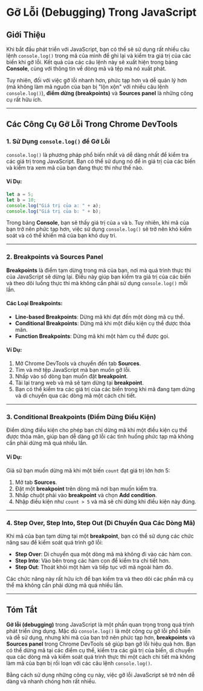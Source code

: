 # Gỡ Lỗi (Debugging) Trong JavaScript

## Giới Thiệu

Khi bắt đầu phát triển với JavaScript, bạn có thể sẽ sử dụng rất nhiều câu lệnh `console.log()` trong mã của mình để ghi lại và kiểm tra giá trị của các biến khi gỡ lỗi. Kết quả của các câu lệnh này sẽ xuất hiện trong bảng **Console**, cùng với thông tin về dòng mã và tệp mà nó xuất phát.

Tuy nhiên, đối với việc gỡ lỗi nhanh hơn, phức tạp hơn và dễ quản lý hơn (mà không làm mã nguồn của bạn bị "lộn xộn" với nhiều câu lệnh `console.log()`), **điểm dừng (breakpoints)** và **Sources panel** là những công cụ rất hữu ích.

---

## Các Công Cụ Gỡ Lỗi Trong Chrome DevTools

### 1. **Sử Dụng `console.log()` để Gỡ Lỗi**
`console.log()` là phương pháp phổ biến nhất và dễ dàng nhất để kiểm tra các giá trị trong JavaScript. Bạn có thể sử dụng nó để in giá trị của các biến và kiểm tra xem mã của bạn đang thực thi như thế nào.

#### Ví Dụ:

```javascript
let a = 5;
let b = 10;
console.log("Giá trị của a: " + a);
console.log("Giá trị của b: " + b);
```

Trong bảng **Console**, bạn sẽ thấy giá trị của `a` và `b`. Tuy nhiên, khi mã của bạn trở nên phức tạp hơn, việc sử dụng `console.log()` sẽ trở nên khó kiểm soát và có thể khiến mã của bạn khó duy trì.

---

### 2. **Breakpoints và Sources Panel**

**Breakpoints** là điểm tạm dừng trong mã của bạn, nơi mà quá trình thực thi của JavaScript sẽ dừng lại. Điều này giúp bạn kiểm tra giá trị của các biến và theo dõi luồng thực thi mà không cần phải sử dụng `console.log()` mỗi lần.

#### Các Loại Breakpoints:

- **Line-based Breakpoints**: Dừng mã khi đạt đến một dòng mã cụ thể.
- **Conditional Breakpoints**: Dừng mã khi một điều kiện cụ thể được thỏa mãn.
- **Function Breakpoints**: Dừng mã khi một hàm cụ thể được gọi.

#### Ví Dụ:

1. Mở Chrome DevTools và chuyển đến tab **Sources**.
2. Tìm và mở tệp JavaScript mà bạn muốn gỡ lỗi.
3. Nhấp vào số dòng bạn muốn đặt **breakpoint**.
4. Tải lại trang web và mã sẽ tạm dừng tại **breakpoint**.
5. Bạn có thể kiểm tra các giá trị của các biến trong khi mã đang tạm dừng và di chuyển qua các dòng mã một cách chi tiết.

---

### 3. **Conditional Breakpoints (Điểm Dừng Điều Kiện)**

Điểm dừng điều kiện cho phép bạn chỉ dừng mã khi một điều kiện cụ thể được thỏa mãn, giúp bạn dễ dàng gỡ lỗi các tình huống phức tạp mà không cần phải dừng mã quá nhiều lần.

#### Ví Dụ:

Giả sử bạn muốn dừng mã khi một biến `count` đạt giá trị lớn hơn 5:

1. Mở tab **Sources**.
2. Đặt một **breakpoint** trên dòng mã nơi bạn muốn kiểm tra.
3. Nhấp chuột phải vào **breakpoint** và chọn **Add condition**.
4. Nhập điều kiện như `count > 5` và mã sẽ chỉ dừng khi điều kiện này đúng.

---

### 4. **Step Over, Step Into, Step Out (Di Chuyển Qua Các Dòng Mã)**

Khi mã của bạn tạm dừng tại một **breakpoint**, bạn có thể sử dụng các chức năng sau để kiểm soát quá trình gỡ lỗi:

- **Step Over**: Di chuyển qua một dòng mã mà không đi vào các hàm con.
- **Step Into**: Vào bên trong các hàm con để kiểm tra chi tiết hơn.
- **Step Out**: Thoát khỏi một hàm và tiếp tục với mã ngoài hàm đó.

Các chức năng này rất hữu ích để bạn kiểm tra và theo dõi các phần mã cụ thể mà không cần phải dừng mã quá nhiều lần.

---

## Tóm Tắt

**Gỡ lỗi (debugging)** trong JavaScript là một phần quan trọng trong quá trình phát triển ứng dụng. Mặc dù `console.log()` là một công cụ gỡ lỗi phổ biến và dễ sử dụng, nhưng khi mã của bạn trở nên phức tạp hơn, **breakpoints** và **Sources panel** trong Chrome DevTools sẽ giúp bạn gỡ lỗi hiệu quả hơn. Bạn có thể dừng mã tại các điểm cụ thể, kiểm tra các giá trị của biến, di chuyển qua các dòng mã và kiểm soát quá trình thực thi một cách chi tiết mà không làm mã của bạn bị rối loạn với các câu lệnh `console.log()`.

Bằng cách sử dụng những công cụ này, việc gỡ lỗi JavaScript sẽ trở nên dễ dàng và nhanh chóng hơn rất nhiều.